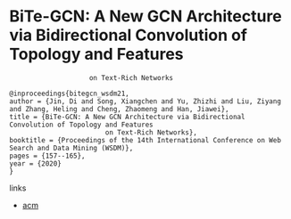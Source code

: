 # BiTe-GCN: A New GCN Architecture via Bidirectional Convolution of Topology and Features
        				on Text-Rich Networks

```
@inproceedings{bitegcn_wsdm21,
author = {Jin, Di and Song, Xiangchen and Yu, Zhizhi and Liu, Ziyang and Zhang, Heling and Cheng, Zhaomeng and Han, Jiawei},
title = {BiTe-GCN: A New GCN Architecture via Bidirectional Convolution of Topology and Features
        				on Text-Rich Networks},
booktitle = {Proceedings of the 14th International Conference on Web Search and Data Mining (WSDM)},
pages = {157--165},
year = {2020}
}
```

links
- [acm](https://dl.acm.org/doi/abs/10.1145/3437963.3441774)
